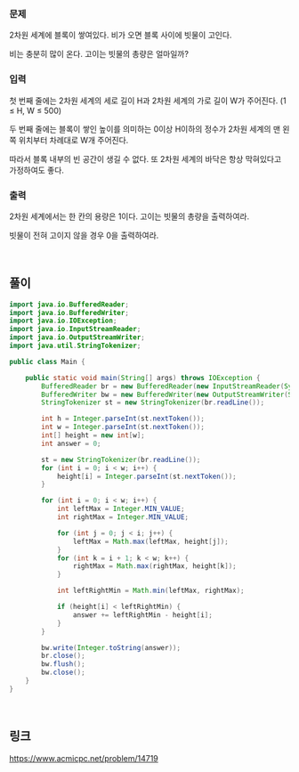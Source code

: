 ### 문제
2차원 세계에 블록이 쌓여있다. 비가 오면 블록 사이에 빗물이 고인다.

비는 충분히 많이 온다. 고이는 빗물의 총량은 얼마일까?

### 입력
첫 번째 줄에는 2차원 세계의 세로 길이 H과 2차원 세계의 가로 길이 W가 주어진다. (1 ≤ H, W ≤ 500)

두 번째 줄에는 블록이 쌓인 높이를 의미하는 0이상 H이하의 정수가 2차원 세계의 맨 왼쪽 위치부터 차례대로 W개 주어진다.

따라서 블록 내부의 빈 공간이 생길 수 없다. 또 2차원 세계의 바닥은 항상 막혀있다고 가정하여도 좋다.

### 출력
2차원 세계에서는 한 칸의 용량은 1이다. 고이는 빗물의 총량을 출력하여라.

빗물이 전혀 고이지 않을 경우 0을 출력하여라.

<br>

## 풀이
```java
import java.io.BufferedReader;
import java.io.BufferedWriter;
import java.io.IOException;
import java.io.InputStreamReader;
import java.io.OutputStreamWriter;
import java.util.StringTokenizer;

public class Main {

	public static void main(String[] args) throws IOException {
		BufferedReader br = new BufferedReader(new InputStreamReader(System.in));
		BufferedWriter bw = new BufferedWriter(new OutputStreamWriter(System.out));
		StringTokenizer st = new StringTokenizer(br.readLine());

		int h = Integer.parseInt(st.nextToken());
		int w = Integer.parseInt(st.nextToken());
		int[] height = new int[w];
		int answer = 0;

		st = new StringTokenizer(br.readLine());
		for (int i = 0; i < w; i++) {
			height[i] = Integer.parseInt(st.nextToken());
		}

		for (int i = 0; i < w; i++) {
			int leftMax = Integer.MIN_VALUE;
			int rightMax = Integer.MIN_VALUE;

			for (int j = 0; j < i; j++) {
				leftMax = Math.max(leftMax, height[j]);
			}
			for (int k = i + 1; k < w; k++) {
				rightMax = Math.max(rightMax, height[k]);
			}

			int leftRightMin = Math.min(leftMax, rightMax);

			if (height[i] < leftRightMin) {
				answer += leftRightMin - height[i];
			}
		}

		bw.write(Integer.toString(answer));
		br.close();
		bw.flush();
		bw.close();
	}
}
```

<br>

## 링크
https://www.acmicpc.net/problem/14719
